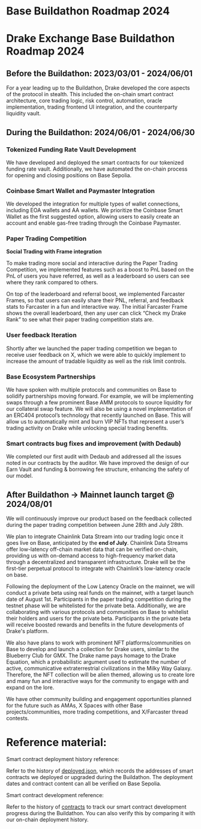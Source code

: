 # Base Buildathon Roadmap 2024

# Drake Exchange Base Buildathon Roadmap 2024

## Before the Buildathon: 2023/03/01 - 2024/06/01

For a year leading up to the Buildathon, Drake developed the core aspects of the protocol in stealth. This included the on-chain smart contract architecture, core trading logic, risk control, automation, oracle implementation, trading frontend UI integration, and the counterparty liquidity vault.

## During the Buildathon:  2024/06/01 -  2024/06/30

### Tokenized Funding Rate Vault Development

We have developed and deployed the smart contracts for our tokenized funding rate vault. Additionally, we have automated the on-chain process for opening and closing positions on Base Sepolia.

### Coinbase Smart Wallet and Paymaster Integration

We developed the integration for multiple types of wallet connections, including EOA wallets and AA wallets. We prioritize the Coinbase Smart Wallet as the first suggested option, allowing users to easily create an account and enable gas-free trading through the Coinbase Paymaster.

### Paper Trading Competition

**Social Trading with Frame integration**

To make trading more social and interactive during the Paper Trading Competition, we implemented features such as a boost to PnL based on the PnL of users you have referred, as well as a leaderboard so users can see where they rank compared to others.

On top of the leaderboard and referral boost, we implemented Farcaster Frames, so that users can easily share their PNL, referral, and feedback stats to Farcaster in a fun and interactive way.  The initial Farcaster Frame shows the overall leaderboard, then any user can click “Check my Drake Rank” to see what their paper trading competition stats are.  

### User feedback Iteration

Shortly after we launched the paper trading competition we began to receive user feedback on X, which we were able to quickly implement to increase the amount of tradable liquidity as well as the risk limit controls.

### Base Ecosystem Partnerships

We have spoken with multiple protocols and communities on Base to solidify partnerships moving forward.  For example, we will be implementing swaps through a few prominent Base AMM protocols to source liquidity for our collateral swap feature.  We will also be using a novel implementation of an ERC404 protocol’s technology that recently launched on Base.  This will allow us to automatically mint and burn VIP NFTs that represent a user’s trading activity on Drake while unlocking special trading benefits.

### Smart contracts bug fixes and improvement (with Dedaub)

We completed our first audit with Dedaub and addressed all the issues noted in our contracts by the auditor. We have improved the design of our Earn Vault and funding & borrowing fee structure, enhancing the safety of our model.

## After Buildathon → Mainnet launch target @ 2024/08/01

We will continuously improve our product based on the feedback collected during the paper trading competition between June 28th and July 28th.

We plan to integrate Chainlink Data Stream into our trading logic once it goes live on Base, anticipated by the **end of July**. Chainlink Data Streams offer low-latency off-chain market data that can be verified on-chain, providing us with on-demand access to high-frequency market data through a decentralized and transparent infrastructure. Drake will be the first-tier perpetual protocol to integrate with Chainlink’s low-latency oracle on base.

Following the deployment of the Low Latency Oracle on the mainnet, we will conduct a private beta using real funds on the mainnet, with a target launch date of August 1st. Participants in the paper trading competition during the testnet phase will be whitelisted for the private beta. Additionally, we are collaborating with various protocols and communities on Base to whitelist their holders and users for the private beta. Participants in the private beta will receive boosted rewards and benefits in the future developments of Drake's platform.

We also have plans to work with prominent NFT platforms/communities on Base to develop and launch a collection for Drake users, similar to the Blueberry Club for GMX.  The Drake name pays homage to the Drake Equation, which a probabilistic argument used to estimate the number of active, communicative extraterrestrial civilizations in the Milky Way Galaxy.  Therefore, the NFT collection will be alien themed, allowing us to create lore and many fun and interactive ways for the community to engage with and expand on the lore.

We have other community building and engagement opportunities planned for the future such as AMAs, X Spaces with other Base projects/communities, more trading competitions, and X/Farcaster thread contests.

# Reference material:

Smart contract deployment history reference:

Refer to the history of [deployed.json](https://github.com/drxprotocol/drake-exchange/blob/main/doc/deployed.json), which records the addresses of smart contracts we deployed or upgraded during the Buildathon. The deployment dates and contract content can all be verified on Base Sepolia.

Smart contract development reference:

Refer to the history of [contracts](https://github.com/drxprotocol/drake-exchange/tree/main/contracts) to track our smart contract development progress during the Buildathon. You can also verify this by comparing it with our on-chain deployment history.
